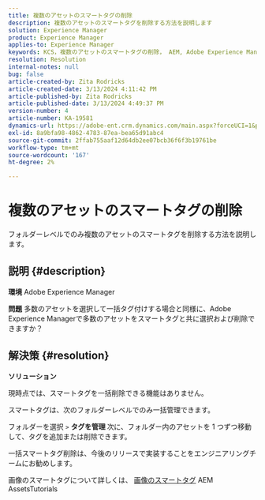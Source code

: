```yaml
---
title: 複数のアセットのスマートタグの削除
description: 複数のアセットのスマートタグを削除する方法を説明します
solution: Experience Manager
product: Experience Manager
applies-to: Experience Manager
keywords: KCS，複数のアセットのスマートタグの削除， AEM, Adobe Experience Manager, FAQ
resolution: Resolution
internal-notes: null
bug: false
article-created-by: Zita Rodricks
article-created-date: 3/13/2024 4:11:42 PM
article-published-by: Zita Rodricks
article-published-date: 3/13/2024 4:49:37 PM
version-number: 4
article-number: KA-19581
dynamics-url: https://adobe-ent.crm.dynamics.com/main.aspx?forceUCI=1&pagetype=entityrecord&etn=knowledgearticle&id=6bb69f5b-54e1-ee11-904d-6045bd0065b6
exl-id: 8a9bfa98-4862-4783-87ea-bea65d91abc4
source-git-commit: 2ffab755aaf12d64db2ee07bcb36f6f3b19761be
workflow-type: tm+mt
source-wordcount: '167'
ht-degree: 2%

---
```


# 複数のアセットのスマートタグの削除


フォルダーレベルでのみ複数のアセットのスマートタグを削除する方法を説明します。

## 説明 {#description}


<b>環境</b>
Adobe Experience Manager

<b>問題</b>
多数のアセットを選択して一括タグ付けする場合と同様に、Adobe Experience Managerで多数のアセットをスマートタグと共に選択および削除できますか？


## 解決策 {#resolution}


<b>ソリューション</b>

現時点では、スマートタグを一括削除できる機能はありません。

スマートタグは、次のフォルダーレベルでのみ一括管理できます。

フォルダーを選択 `>`  <b>タグを管理 </b>次に、フォルダー内のアセットを 1 つずつ移動して、タグを追加または削除できます。

一括スマートタグ削除は、今後のリリースで実装することをエンジニアリングチームにお勧めします。

画像のスマートタグについて詳しくは、 [画像のスマートタグ](https://experienceleague.adobe.com/docs/experience-manager-learn/assets/metadata/image-smart-tags.html?lang=ja) AEM AssetsTutorials
